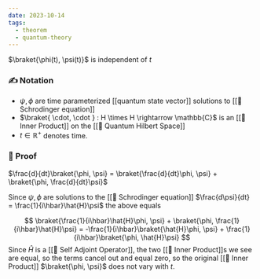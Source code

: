 ```yaml
---
date: 2023-10-14
tags:
  - theorem
  - quantum-theory
---
```

$\braket{\phi(t), \psi(t)}$ is independent of $t$
### ✍️ Notation
- $\psi, \phi$ are time parameterized [[quantum state vector]] solutions to [[📕 Schrodinger equation]]
- $\braket{ \cdot, \cdot } : H \times H \rightarrow \mathbb{C}$ is an [[📘 Inner Product]] on the [[📘 Quantum Hilbert Space]] 
- $t \in \mathbb{R}^+$ denotes time.
### 🧠 Proof
$\frac{d}{dt}\braket{\phi, \psi} = \braket{\frac{d}{dt}\phi, \psi} + \braket{\phi, \frac{d}{dt}\psi}$ 

Since $\psi, \phi$ are solutions to the [[📕 Schrodinger equation]] $\frac{d\psi}{dt} = \frac{1}{i\hbar}\hat{H}\psi$ the above equals

$$ \braket{\frac{1}{i\hbar}\hat{H}\phi, \psi} + \braket{\phi, \frac{1}{i\hbar}\hat{H}\psi} = -\frac{1}{i\hbar}\braket{\hat{H}\phi, \psi} + \frac{1}{i\hbar}\braket{\phi, \hat{H}\psi} $$
Since $\hat{H}$ is a [[📘 Self Adjoint Operator]], the two [[📘 Inner Product]]s we see are equal, so the terms cancel out and equal zero, so the original [[📘 Inner Product]] $\braket{\phi, \psi}$ does not vary with $t$.